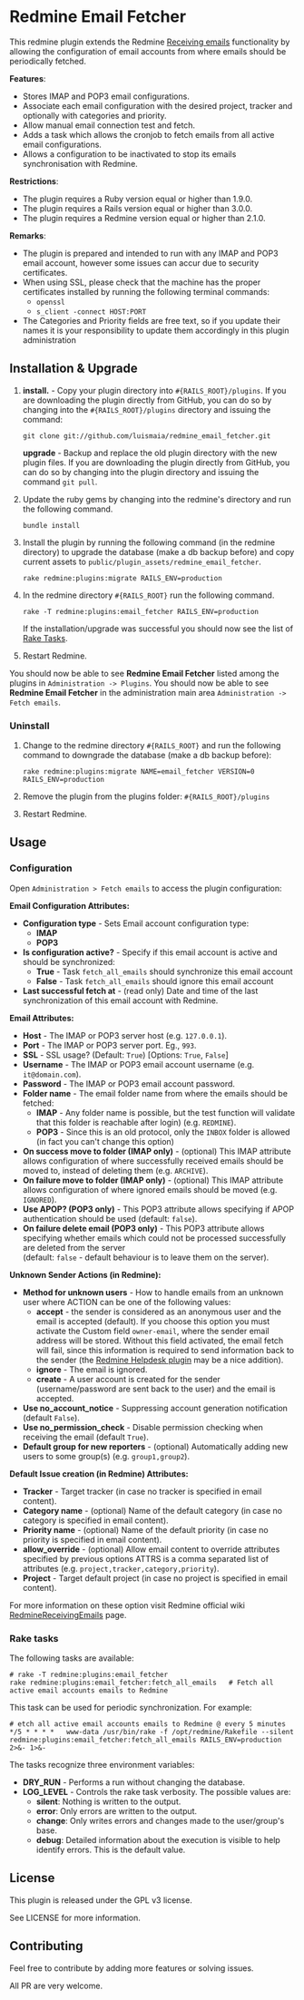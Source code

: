 Redmine Email Fetcher
=====================

This redmine plugin extends the Redmine [Receiving emails](http://www.redmine.org/projects/redmine/wiki/RedmineReceivingEmails#Fetching-emails-from-a-POP3-server) 
functionality by allowing the configuration of email accounts from where emails should be periodically fetched.

__Features__:

 * Stores IMAP and POP3 email configurations.
 * Associate each email configuration with the desired project, tracker and optionally with categories and priority.   
 * Allow manual email connection test and fetch.
 * Adds a task which allows the cronjob to fetch emails from all active email configurations.
 * Allows a configuration to be inactivated to stop its emails synchronisation with Redmine.

__Restrictions__:

* The plugin requires a Ruby version equal or higher than 1.9.0.
* The plugin requires a Rails version equal or higher than 3.0.0.
* The plugin requires a Redmine version equal or higher than 2.1.0.

__Remarks__:

* The plugin is prepared and intended to run with any IMAP and POP3 email account, however
  some issues can accur due to security certificates.
* When using SSL, please check that the machine has the proper certificates installed
  by running the following terminal commands:
  * `openssl`
  * `s_client -connect HOST:PORT`
* The Categories and Priority fields are free text, so if you update their names it is your responsibility
  to update them accordingly in this plugin administration

Installation & Upgrade
----------------------

1. **install.** - Copy your plugin directory into `#{RAILS_ROOT}/plugins`.
   If you are downloading the plugin directly from GitHub, you can do so by
   changing into the `#{RAILS_ROOT}/plugins` directory and issuing the command:
   ```
   git clone git://github.com/luismaia/redmine_email_fetcher.git
   ```
   
   **upgrade** - Backup and replace the old plugin directory with the new
   plugin files. If you are downloading the plugin directly from GitHub, you
   can do so by changing into the plugin directory and issuing the command
   `git pull`.

2. Update the ruby gems by changing into the redmine's directory and run the
   following command.
   ```
   bundle install
   ```

3. Install the plugin by running the following command (in the redmine directory)
   to upgrade the database (make a db backup before) and copy current assets to 
   `public/plugin_assets/redmine_email_fetcher`.
   ```
   rake redmine:plugins:migrate RAILS_ENV=production
   ```

4. In the redmine directory `#{RAILS_ROOT}` run the following command.
   ```
   rake -T redmine:plugins:email_fetcher RAILS_ENV=production
   ```
   If the installation/upgrade was successful you should now see the list of
   [Rake Tasks](#rake-tasks).

5. Restart Redmine.

You should now be able to see **Redmine Email Fetcher** listed among the plugins in
`Administration -> Plugins`.
You should now be able to see **Redmine Email Fetcher** in the administration main area `Administration -> Fetch emails`.

### Uninstall

1. Change to the redmine directory `#{RAILS_ROOT}` and run the following
   command to downgrade the database (make a db backup before):
   ```
   rake redmine:plugins:migrate NAME=email_fetcher VERSION=0 RAILS_ENV=production
   ```

2. Remove the plugin from the plugins folder: `#{RAILS_ROOT}/plugins`
3. Restart Redmine.

Usage
-----

### Configuration

Open `Administration > Fetch emails` to access the plugin configuration:

**Email Configuration Attributes:**

+ **Configuration type** - Sets Email account configuration type:
  - **IMAP**
  - **POP3**
+ **Is configuration active?** - Specify if this email account is active and should
  be synchronized:
  - **True** - Task `fetch_all_emails` should synchronize this email account 
  - **False** - Task `fetch_all_emails` should ignore this email account
+ **Last successful fetch at** - (read only) Date and time of the last synchronization of this 
  email account with Redmine.


**Email Attributes:**

+ **Host** - The IMAP or POP3 server host (e.g. `127.0.0.1`).
+ **Port** - The IMAP or POP3 server port. Eg., `993`.
+ **SSL** - SSL usage? (Default: `True`) [Options: `True`, `False`]
+ **Username** - The IMAP or POP3 email account username (e.g. `it@domain.com`).
+ **Password** - The IMAP or POP3 email account password.
+ **Folder name** - The email folder name from where the emails should be fetched:
  - **IMAP** - Any folder name is possible, but the test function will validate that 
    this folder is reachable after login) (e.g. `REDMINE`).
  - **POP3** - Since this is an old protocol, only the `INBOX` folder is allowed
    (in fact you can't change this option)
+ **On success move to folder (IMAP only)** - (optional) This IMAP attribute allows configuration 
  of where successfully received emails should be moved to, instead of deleting them (e.g. `ARCHIVE`).
+ **On failure move to folder (IMAP only)** - (optional) This IMAP attribute allows configuration 
  of where ignored emails should be moved (e.g. `IGNORED`).
+ **Use APOP? (POP3 only)** - This POP3 attribute allows specifying if APOP 
  authentication should be used (default: `false`).
+ **On failure delete email (POP3 only)** - This POP3 attribute allows specifying whether emails which 
  could not be processed successfully are deleted from the server  
  (default: `false` - default behaviour is to leave them on the server).


**Unknown Sender Actions (in Redmine):**

+ **Method for unknown users** - How to handle emails from an unknown user where 
  ACTION can be one of the following values:
  - **accept** - the sender is considered as an anonymous user and the email is accepted (default).
                 If you choose this option you must activate the Custom field `owner-email`, where
                 the sender email address will be stored. Without this field activated, the email fetch will fail,
                 since this information is required to send information back to the sender 
                 (the [Redmine Helpdesk plugin](https://github.com/jfqd/redmine_helpdesk) may be a nice addition).
  - **ignore** - The email is ignored.
  - **create** - A user account is created for the sender (username/password are sent back to the user) 
    and the email is accepted.
+ **Use no_account_notice** - Suppressing account generation notification (default `False`).
+ **Use no_permission_check** - Disable permission checking when receiving the email (default `True`).
+ **Default group for new reporters** - (optional) Automatically adding new users to some group(s)
  (e.g. `group1,group2`).


**Default Issue creation (in Redmine) Attributes:**

+ **Tracker** - Target tracker (in case no tracker is specified in email content).
+ **Category name** - (optional) Name of the default category (in case no category is specified in email content).
+ **Priority name** - (optional) Name of the default priority (in case no priority is specified in email content).
+ **allow_override** - (optional) Allow email content to override attributes specified by previous options
  ATTRS is a comma separated list of attributes (e.g. `project,tracker,category,priority`).
+ **Project** - Target default project (in case no project is specified in email content).


For more information on these option visit Redmine official wiki [RedmineReceivingEmails](http://www.redmine.org/projects/redmine/wiki/RedmineReceivingEmails) page.


### Rake tasks

The following tasks are available:

    # rake -T redmine:plugins:email_fetcher
    rake redmine:plugins:email_fetcher:fetch_all_emails   # Fetch all active email accounts emails to Redmine
    
This task can be used for periodic synchronization.
For example:

    # etch all active email accounts emails to Redmine @ every 5 minutes
    */5 * * * *   www-data /usr/bin/rake -f /opt/redmine/Rakefile --silent redmine:plugins:email_fetcher:fetch_all_emails RAILS_ENV=production 2>&- 1>&-

The tasks recognize three environment variables:
+ **DRY_RUN** - Performs a run without changing the database.
+ **LOG_LEVEL** - Controls the rake task verbosity.
  The possible values are:
  - **silent**: Nothing is written to the output.
  - **error**: Only errors are written to the output.
  - **change**: Only writes errors and changes made to the user/group's base.
  - **debug**: Detailed information about the execution is visible to help
               identify errors. This is the default value.


License
-------
This plugin is released under the GPL v3 license. 

See LICENSE for more information.


Contributing
------------
Feel free to contribute by adding more features or solving issues.

All PR are very welcome.

